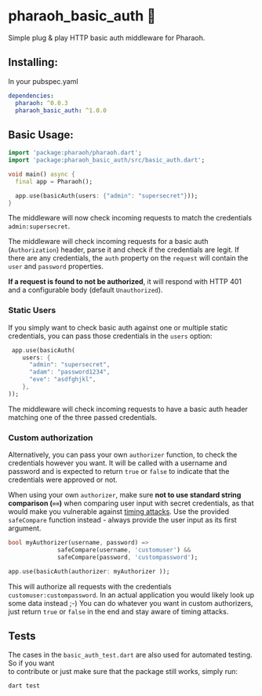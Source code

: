 # pharaoh_basic_auth 🏴

Simple plug & play HTTP basic auth middleware for Pharaoh.

## Installing:

In your pubspec.yaml

```yaml
dependencies:
  pharaoh: ^0.0.3
  pharaoh_basic_auth: ^1.0.0
```

## Basic Usage:

```dart
import 'package:pharaoh/pharaoh.dart';
import 'package:pharaoh_basic_auth/src/basic_auth.dart';

void main() async {
  final app = Pharaoh();

  app.use(basicAuth(users: {"admin": "supersecret"}));
}
```

The middleware will now check incoming requests to match the credentials
`admin:supersecret`.

The middleware will check incoming requests for a basic auth (`Authorization`)
header, parse it and check if the credentials are legit. If there are any
credentials, the `auth` property on the `request` will contain the `user` and `password` properties.

**If a request is found to not be authorized**, it will respond with HTTP 401
and a configurable body (default `Unauthorized`).

### Static Users

If you simply want to check basic auth against one or multiple static credentials,
you can pass those credentials in the `users` option:

```dart
 app.use(basicAuth(
    users: {
      "admin": "supersecret",
      "adam": "password1234",
      "eve": "asdfghjkl",
    },
));
```

The middleware will check incoming requests to have a basic auth header matching
one of the three passed credentials.

### Custom authorization

Alternatively, you can pass your own `authorizer` function, to check the credentials
however you want. It will be called with a username and password and is expected to
return `true` or `false` to indicate that the credentials were approved or not.

When using your own `authorizer`, make sure **not to use standard string comparison (`==`)**
when comparing user input with secret credentials, as that would make you vulnerable against
[timing attacks](https://en.wikipedia.org/wiki/Timing_attack). Use the provided `safeCompare`
function instead - always provide the user input as its first argument.

```dart
bool myAuthorizer(username, password) =>
              safeCompare(username, 'customuser') &&
              safeCompare(password, 'custompassword');

app.use(basicAuth(authorizer: myAuthorizer ));
```

This will authorize all requests with the credentials `customuser:custompassword`.
In an actual application you would likely look up some data instead ;-) You can do whatever you
want in custom authorizers, just return `true` or `false` in the end and stay aware of timing
attacks.

## Tests

The cases in the `basic_auth_test.dart` are also used for automated testing. So if you want  
to contribute or just make sure that the package still works, simply run:

```shell
dart test
```
